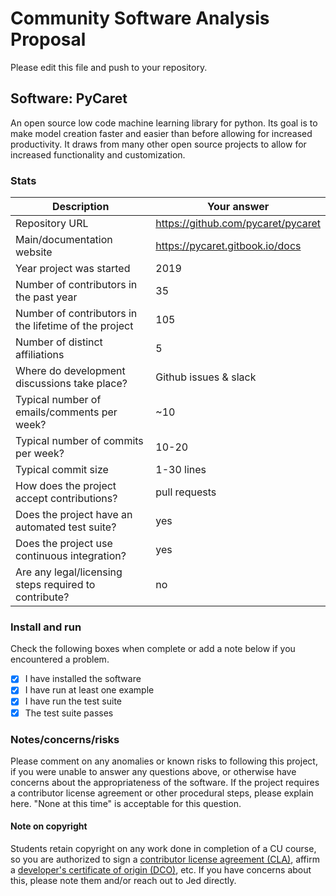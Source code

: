 # Community Software Analysis Proposal
Please edit this file and push to your repository.

## Software: PyCaret

An open source low code machine learning library for python. Its goal is to make model creation faster and easier than before allowing for increased productivity. It draws from many other open source projects to allow for increased functionality and customization.

### Stats

| Description | Your answer |
|---------|-----------|
| Repository URL |  https://github.com/pycaret/pycaret  |
| Main/documentation website |  https://pycaret.gitbook.io/docs  |
| Year project was started | 2019  |
| Number of contributors in the past year | 35 |
| Number of contributors in the lifetime of the project | 105  |
| Number of distinct affiliations | 5 |
| Where do development discussions take place? | Github issues & slack|
| Typical number of emails/comments per week? |  ~10 |
| Typical number of commits per week? | 10-20 |
| Typical commit size |1-30 lines |
| How does the project accept contributions? | pull requests |
| Does the project have an automated test suite? | yes |
| Does the project use continuous integration? | yes |
| Are any legal/licensing steps required to contribute? | no |

### Install and run

Check the following boxes when complete or add a note below if you
encountered a problem.

- [x] I have installed the software
- [x] I have run at least one example
- [x] I have run the test suite
- [x] The test suite passes

### Notes/concerns/risks

Please comment on any anomalies or known risks to following this
project, if you were unable to answer any questions above, or
otherwise have concerns about the appropriateness of the software.  If
the project requires a contributor license agreement or other
procedural steps, please explain here.  "None at this time" is
acceptable for this question.

#### Note on copyright
Students retain copyright on any work done in completion of a CU
course, so you are authorized to sign a [contributor license
agreement (CLA)](https://en.wikipedia.org/wiki/Contributor_License_Agreement),
affirm a [developer's certificate of
origin (DCO)](https://en.wikipedia.org/wiki/Developer_Certificate_of_Origin),
etc.  If you have concerns about this, please note them and/or reach
out to Jed directly.

